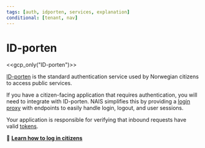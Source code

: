 ```yaml
---
tags: [auth, idporten, services, explanation]
conditional: [tenant, nav]
---
```


# ID-porten

<<gcp_only("ID-porten")>>

[ID-porten](https://docs.digdir.no/docs/idporten/) is the standard authentication service used by Norwegian citizens to access public services.

If you have a citizen-facing application that requires authentication, you will need to integrate with ID-porten.
NAIS simplifies this by providing a [login proxy](../explanations/README.md#login-proxy) with endpoints to easily handle login, logout, and user sessions.

Your application is responsible for verifying that inbound requests have valid [tokens](../explanations/README.md#tokens).

:dart: [**Learn how to log in citizens**](how-to/login.md)
